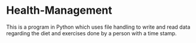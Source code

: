 # Health-Management
This is a program in Python which uses file handling to write and read data regarding the diet and exercises done by a person with a time stamp.
